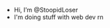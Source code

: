 - Hi, I’m @StoopidLoser
- I'm doing stuff with web dev rn

<!---
StoopidLoser/StoopidLoser is a ✨ special ✨ repository because its `README.md` (this file) appears on your GitHub profile.
You can click the Preview link to take a look at your changes.
--->
